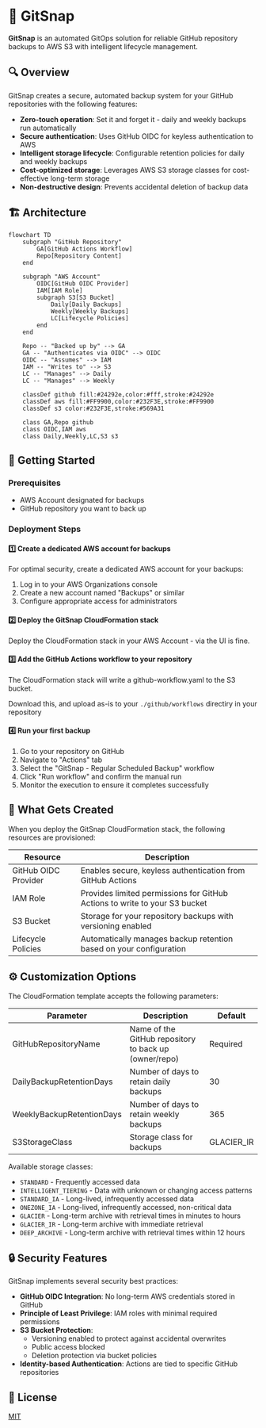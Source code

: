 # 🫰 GitSnap

**GitSnap** is an automated GitOps solution for reliable GitHub repository backups to AWS S3 with intelligent lifecycle management.

## 🔍 Overview

GitSnap creates a secure, automated backup system for your GitHub repositories with the following features:

- **Zero-touch operation**: Set it and forget it - daily and weekly backups run automatically
- **Secure authentication**: Uses GitHub OIDC for keyless authentication to AWS
- **Intelligent storage lifecycle**: Configurable retention policies for daily and weekly backups
- **Cost-optimized storage**: Leverages AWS S3 storage classes for cost-effective long-term storage
- **Non-destructive design**: Prevents accidental deletion of backup data

## 🏗️ Architecture

```mermaid
flowchart TD
    subgraph "GitHub Repository"
        GA[GitHub Actions Workflow]
        Repo[Repository Content]
    end

    subgraph "AWS Account"
        OIDC[GitHub OIDC Provider]
        IAM[IAM Role]
        subgraph S3[S3 Bucket]
            Daily[Daily Backups]
            Weekly[Weekly Backups]
            LC[Lifecycle Policies]
        end
    end

    Repo -- "Backed up by" --> GA
    GA -- "Authenticates via OIDC" --> OIDC
    OIDC -- "Assumes" --> IAM
    IAM -- "Writes to" --> S3
    LC -- "Manages" --> Daily
    LC -- "Manages" --> Weekly

    classDef github fill:#24292e,color:#fff,stroke:#24292e
    classDef aws fill:#FF9900,color:#232F3E,stroke:#FF9900
    classDef s3 color:#232F3E,stroke:#569A31
    
    class GA,Repo github
    class OIDC,IAM aws
    class Daily,Weekly,LC,S3 s3
```

## 🚀 Getting Started

### Prerequisites

- AWS Account designated for backups
- GitHub repository you want to back up

### Deployment Steps

#### 1️⃣ Create a dedicated AWS account for backups

For optimal security, create a dedicated AWS account for your backups:

1. Log in to your AWS Organizations console
2. Create a new account named "Backups" or similar
3. Configure appropriate access for administrators

#### 2️⃣ Deploy the GitSnap CloudFormation stack

Deploy the CloudFormation stack in your AWS Account - via the UI is fine.

#### 3️⃣ Add the GitHub Actions workflow to your repository

The CloudFormation stack will write a github-workflow.yaml to the S3 bucket.  

Download this, and upload as-is to your `./github/workflows` directiry in your repository 

#### 4️⃣ Run your first backup

1. Go to your repository on GitHub
2. Navigate to "Actions" tab
3. Select the "GitSnap - Regular Scheduled Backup" workflow
4. Click "Run workflow" and confirm the manual run
5. Monitor the execution to ensure it completes successfully

## 🧩 What Gets Created

When you deploy the GitSnap CloudFormation stack, the following resources are provisioned:

| Resource | Description |
|----------|-------------|
| GitHub OIDC Provider | Enables secure, keyless authentication from GitHub Actions |
| IAM Role | Provides limited permissions for GitHub Actions to write to your S3 bucket |
| S3 Bucket | Storage for your repository backups with versioning enabled |
| Lifecycle Policies | Automatically manages backup retention based on your configuration |

## ⚙️ Customization Options

The CloudFormation template accepts the following parameters:

| Parameter | Description | Default |
|-----------|-------------|---------|
| GitHubRepositoryName | Name of the GitHub repository to back up (owner/repo) | Required |
| DailyBackupRetentionDays | Number of days to retain daily backups | 30 |
| WeeklyBackupRetentionDays | Number of days to retain weekly backups | 365 |
| S3StorageClass | Storage class for backups | GLACIER_IR |

Available storage classes:

- `STANDARD` - Frequently accessed data
- `INTELLIGENT_TIERING` - Data with unknown or changing access patterns
- `STANDARD_IA` - Long-lived, infrequently accessed data
- `ONEZONE_IA` - Long-lived, infrequently accessed, non-critical data
- `GLACIER` - Long-term archive with retrieval times in minutes to hours
- `GLACIER_IR` - Long-term archive with immediate retrieval
- `DEEP_ARCHIVE` - Long-term archive with retrieval times within 12 hours

## 🔒 Security Features

GitSnap implements several security best practices:

- **GitHub OIDC Integration**: No long-term AWS credentials stored in GitHub
- **Principle of Least Privilege**: IAM roles with minimal required permissions
- **S3 Bucket Protection**: 
  - Versioning enabled to protect against accidental overwrites
  - Public access blocked
  - Deletion protection via bucket policies
- **Identity-based Authentication**: Actions are tied to specific GitHub repositories

## 📜 License

[MIT](LICENSE)

